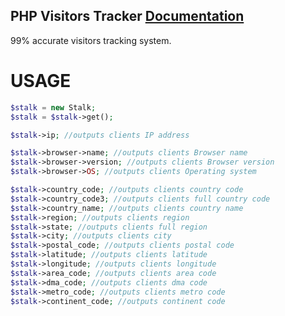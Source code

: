 PHP Visitors Tracker [Documentation](http://ghostff.com/library/php/Visitors_Tracking_System)
----------
99% accurate visitors tracking system.

# USAGE
```php
$stalk = new Stalk;
$stalk = $stalk->get();

$stalk->ip; //outputs clients IP address

$stalk->browser->name; //outputs clients Browser name
$stalk->browser->version; //outputs clients Browser version
$stalk->browser->OS; //outputs clients Operating system

$stalk->country_code; //outputs clients country code
$stalk->country_code3; //outputs clients full country code
$stalk->country_name; //outputs clients country name
$stalk->region; //outputs clients region
$stalk->state; //outputs clients full region
$stalk->city; //outputs clients city
$stalk->postal_code; //outputs clients postal code
$stalk->latitude; //outputs clients latitude
$stalk->longitude; //outputs clients longitude
$stalk->area_code; //outputs clients area code
$stalk->dma_code; //outputs clients dma code
$stalk->metro_code; //outputs clients metro code
$stalk->continent_code; //outputs continent code
```

